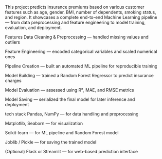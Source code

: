 This project predicts insurance premiums based on various customer features such as age, gender, BMI, number of dependents, smoking status, and region.
It showcases a complete end-to-end Machine Learning pipeline — from data preprocessing and feature engineering to model training, evaluation, and deployment.

Features
 Data Cleaning & Preprocessing — handled missing values and outliers

 Feature Engineering — encoded categorical variables and scaled numerical ones

 Pipeline Creation — built an automated ML pipeline for reproducible training

 Model Building — trained a Random Forest Regressor to predict insurance charges

 Model Evaluation — assessed using R², MAE, and RMSE metrics

 Model Saving — serialized the final model for later inference and deployment

 tech stack
Pandas, NumPy — for data handling and preprocessing

Matplotlib, Seaborn — for visualization

Scikit-learn — for ML pipeline and Random Forest model

Joblib / Pickle — for saving the trained model

(Optional) Flask or Streamlit — for web-based prediction interface

